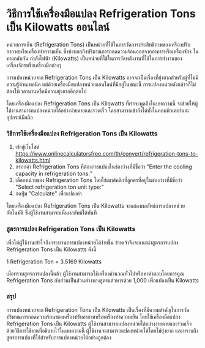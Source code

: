 วิธีการใช้เครื่องมือแปลง Refrigeration Tons เป็น Kilowatts ออนไลน์
==================================================================

หน่วยการเย็น (Refrigeration Tons) เป็นหน่วยที่ใช้ในการวัดการประสิทธิภาพของเครื่องปรับอากาศหรือเครื่องทำความเย็น ซึ่งบ่งบอกถึงปริมาณการถอดความร้อนออกจากอาคารหรือเครื่องจักร ในทางกลับกัน กำลังไฟฟ้า (Kilowatts) เป็นหน่วยที่ใช้ในการวัดพลังงานที่ใช้ในการทำงานของเครื่องจักรหรือเครื่องมือต่างๆ

การแปลงหน่วยจาก Refrigeration Tons เป็น Kilowatts อาจจะเป็นเรื่องที่ยุ่งยากสำหรับผู้ที่ไม่มีความรู้ด้านเทคนิค แต่ด้วยเครื่องมือแปลงหน่วยออนไลน์ที่มีอยู่ในขณะนี้ การแปลงหน่วยดังกล่าวก็ไม่ต้องใช้เวลานานหรือมีความยุ่งยากอีกต่อไป

โดยเครื่องมือแปลง Refrigeration Tons เป็น Kilowatts ที่เราจะพูดถึงในบทความนี้ จะช่วยให้ผู้ใช้งานสามารถแปลงหน่วยได้อย่างง่ายดายและรวดเร็ว โดยสามารถเข้าถึงได้ทั้งในคอมพิวเตอร์และอุปกรณ์มือถือ

### วิธีการใช้เครื่องมือแปลง Refrigeration Tons เป็น Kilowatts

1. เข้าสู่เว็บไซต์ <https://www.onlinecalculatorsfree.com/th/convert/refrigeration-tons-to-kilowatts.html>
2. กรอกค่า Refrigeration Tons ที่ต้องการแปลงในช่องว่างที่มีชื่อว่า "Enter the cooling capacity in refrigeration tons:"
3. เลือกหน่วยของ Refrigeration Tons โดยใช้เมาส์คลิกที่ลูกศรที่อยู่ในช่องว่างที่มีชื่อว่า "Select refrigeration ton unit type:"
4. กดปุ่ม "Calculate" เพื่อแปลงค่า

โดยเครื่องมือแปลง Refrigeration Tons เป็น Kilowatts จะแสดงผลลัพธ์การแปลงหน่วยอัตโนมัติ ซึ่งผู้ใช้งานสามารถเห็นผลลัพธ์ได้ทันที

### สูตรการแปลง Refrigeration Tons เป็น Kilowatts

เพื่อให้ผู้ใช้งานเข้าใจถึงกระบวนการแปลงหน่วยได้ง่ายขึ้น ข้าพเจ้าจึงจะแนะนำสูตรการแปลง Refrigeration Tons เป็น Kilowatts ดังนี้

1 Refrigeration Ton = 3.5169 Kilowatts

เมื่อทราบสูตรการแปลงนี้แล้ว ผู้ใช้งานสามารถใช้เครื่องคำนวณทั่วไปหรือหาคำตอบโดยการคูณ Refrigeration Tons กับส่วนเป็นส่วนต่างของสูตรแล้วหารด้วย 1,000 เพื่อแปลงเป็น Kilowatts

### สรุป

การแปลงหน่วยจาก Refrigeration Tons เป็น Kilowatts เป็นเรื่องที่มีความสำคัญในการวัดปริมาณการถอดความร้อนของเครื่องปรับอากาศหรือเครื่องทำความเย็น โดยใช้เครื่องมือแปลง Refrigeration Tons เป็น Kilowatts ผู้ใช้งานสามารถแปลงหน่วยได้อย่างง่ายดายและรวดเร็ว ด้วยวิธีการใช้งานที่อธิบายไว้ในบทความนี้ ผู้ใช้งานจะสามารถแปลงหน่วยได้โดยไม่ยุ่งยาก และทราบถึงสูตรการแปลงที่ใช้สำหรับการแปลงหน่วยได้อย่างถูกต้อง